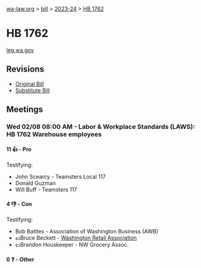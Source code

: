 [wa-law.org](/) > [bill](/bill/) > [2023-24](/bill/2023-24/) > [HB 1762](/bill/2023-24/hb/1762/)

# HB 1762
[leg.wa.gov](https://app.leg.wa.gov/billsummary?BillNumber=1762&Year=2023&Initiative=false)

## Revisions
* [Original Bill](1/)
* [Substitute Bill](S/)

## Meetings
### Wed 02/08 08:00 AM - Labor & Workplace Standards (LAWS): HB 1762 Warehouse employees
#### 11 👍 - Pro
Testifying:
* John Scearcy - Teamsters Local 117
* Donald Guzman
* Will Buff - Teamsters 117

#### 4 👎 - Con
Testifying:
* Bob Battles - Association of Washington Business (AWB)
* 💵Bruce Beckett - [Washington Retail Association](/org/washington_retail_association/)
* 💵Brandon Houskeeper - NW Grocery Assoc.

#### 0 ❓ - Other
